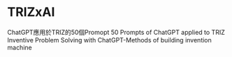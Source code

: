 # TRIZxAI
ChatGPT應用於TRIZ的50個Promopt 
50 Prompts of ChatGPT applied to TRIZ 
Inventive Problem Solving with ChatGPT-Methods of building invention machine 
